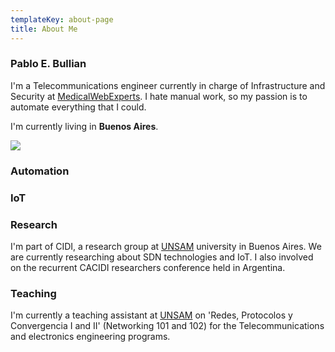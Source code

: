 ```yaml
---
templateKey: about-page
title: About Me
---
```

### Pablo E. Bullian

I'm a Telecommunications engineer currently in charge of Infrastructure and Security at [MedicalWebExperts](https://www.medicalwebexperts.com). I hate manual work, so my passion is to automate everything that I could.

I'm currently living in **Buenos Aires**.

![](/img/tumblr_oz7wqzqr3p1rf9hn3o8_1280.jpg)

### Automation

### IoT

### Research

I'm part of CIDI, a research group at [UNSAM](https://www.unsam.edu.ar) university in Buenos Aires. We are currently researching about SDN technologies and IoT. I also involved on the recurrent CACIDI researchers conference held in Argentina.

### Teaching

I'm currently a teaching assistant at [UNSAM](https://www.unsam.edu.ar) on 'Redes, Protocolos y Convergencia I and II' (Networking 101 and 102) for the Telecommunications and electronics engineering programs.
